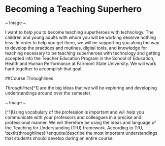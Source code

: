 # Becoming a Teaching Superhero

~ Image ~

I want to help you to become teaching superheroes with technology. The children and young adults with whom you will be working deserve nothing less. In order to help you get there, we will be supporting you along the way to develop the practices and routines, digital tools, and knowledge for teaching necessary to be teaching superheroes with technology and getting accepted into the Teacher Education Program in the School of Education, Health and Human Performance at Fairmont State University. We will work hard together to accomplish that goal.

##Course Throughlines

*Throughlines*[^1] are the big ideas that we will be exploring and developing understandings around over the semester.

~ Image ~


[^1]Using vocabulary of the profession is important and will help you communicate with your professors and colleagues in a precise and professional manner. We will therefore be using the ideas and language of the Teaching for Understanding (TfU) framework. According to TfU, \textit{throughlines} \enquote{describe the most important understandings that students should develop during an entire course.